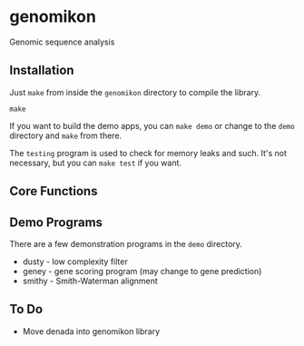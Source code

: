 genomikon
=========

Genomic sequence analysis

## Installation ##

Just `make` from inside the `genomikon` directory to compile the library.

	make

If you want to build the demo apps, you can `make demo` or change to the `demo`
directory and `make` from there.

The `testing` program is used to check for memory leaks and such. It's not
necessary, but you can `make test` if you want.

## Core Functions ##

## Demo Programs ##

There are a few demonstration programs in the `demo` directory.

+ dusty - low complexity filter
+ geney - gene scoring program (may change to gene prediction)
+ smithy - Smith-Waterman alignment

## To Do ##

- Move denada into genomikon library
